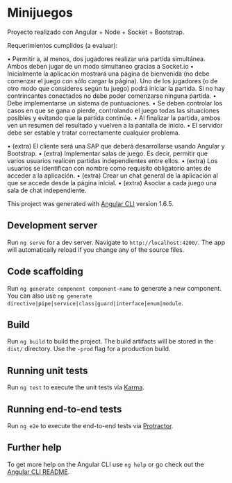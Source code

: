 # Minijuegos

Proyecto realizado con Angular + Node + Socket + Bootstrap.

Requerimientos cumplidos (a evaluar):

•	Permitir a, al menos, dos jugadores realizar una partida simultánea. Ambos deben jugar de un modo simultaneo gracias a Socket.io
•	Inicialmente la aplicación mostrará una página de bienvenida (no debe comenzar el juego con sólo cargar la página). Uno de los jugadores (o de otro modo que consideres según tu juego) podrá iniciar la partida. Si no hay contrincantes conectados no debe poder comenzarse ninguna partida.
•	Debe implementarse un sistema de puntuaciones.
•	Se deben controlar los casos en que se gana o pierde, controlando el juego todas las situaciones posibles y evitando que la partida continúe.
•	Al finalizar la partida, ambos ven un resumen del resultado y vuelven a la pantalla de inicio.
•	El servidor debe ser estable y tratar correctamente cualquier problema.

•	(extra) El cliente será una SAP que deberá desarrollarse usando Angular y Bootstrap.
•	(extra) Implementar salas de juego. Es decir, permitir que varios usuarios realicen partidas independientes entre ellos.
•	(extra) Los usuarios se identifican con nombre como requisito obligatorio antes de acceder a la aplicación.
•	(extra) Crear un chat general de la aplicación al que se accede desde la página inicial.
•	(extra) Asociar a cada juego una sala de chat independiente.



This project was generated with [Angular CLI](https://github.com/angular/angular-cli) version 1.6.5.

## Development server

Run `ng serve` for a dev server. Navigate to `http://localhost:4200/`. The app will automatically reload if you change any of the source files.

## Code scaffolding

Run `ng generate component component-name` to generate a new component. You can also use `ng generate directive|pipe|service|class|guard|interface|enum|module`.

## Build

Run `ng build` to build the project. The build artifacts will be stored in the `dist/` directory. Use the `-prod` flag for a production build.

## Running unit tests

Run `ng test` to execute the unit tests via [Karma](https://karma-runner.github.io).

## Running end-to-end tests

Run `ng e2e` to execute the end-to-end tests via [Protractor](http://www.protractortest.org/).

## Further help

To get more help on the Angular CLI use `ng help` or go check out the [Angular CLI README](https://github.com/angular/angular-cli/blob/master/README.md).
